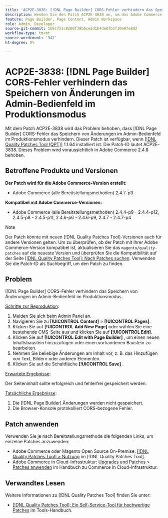 ```yaml
---
title: 'ACP2E-3838: [!DNL Page Builder] CORS-Fehler verhindern das Speichern von Änderungen im Admin-Bedienfeld im Produktionsmodus'
description: Wenden Sie den Patch ACP2E-3838 an, um das Adobe Commerce-Problem zu beheben, bei dem  [!DNL Page Builder] -CORS-Fehler das Speichern von Änderungen im Admin-Bedienfeld im Produktionsmodus verhindern.
feature: Page Builder, Page Content, Admin Workspace
role: Admin, Developer
source-git-commit: 1b9c721c8200f38b6ce5d1b4de87b1f10e07e8d2
workflow-type: tm+mt
source-wordcount: '342'
ht-degree: 0%

---
```



# ACP2E-3838: [!DNL Page Builder] CORS-Fehler verhindern das Speichern von Änderungen im Admin-Bedienfeld im Produktionsmodus

Mit dem Patch ACP2E-3838 wird das Problem behoben, dass [!DNL Page Builder] CORS-Fehler das Speichern von Änderungen im Admin-Bedienfeld im Produktionsmodus verhindern. Dieser Patch ist verfügbar, wenn [[!DNL Quality Patches Tool (QPT)]](/help/tools/quality-patches-tool/quality-patches-tool-to-self-serve-quality-patches.md) 1.1.64 installiert ist. Die Patch-ID lautet ACP2E-3838. Dieses Problem wird voraussichtlich in Adobe Commerce 2.4.8 behoben.

## Betroffene Produkte und Versionen

**Der Patch wird für die Adobe Commerce-Version erstellt:**

* Adobe Commerce (alle Bereitstellungsmethoden) 2.4.7-p3

**Kompatibel mit Adobe Commerce-Versionen:**

* Adobe Commerce (alle Bereitstellungsmethoden) 2.4.4-p9 - 2.4.4-p12, 2.4.5-p8 - 2.4.5-p11, 2.4.6-p6 - 2.4.6-p9, 2.4.7 - 2.4.7-p4

>[!NOTE]
>
>Der Patch könnte mit neuen [!DNL Quality Patches Tool]-Versionen auch für andere Versionen gelten. Um zu überprüfen, ob der Patch mit Ihrer Adobe Commerce-Version kompatibel ist, aktualisieren Sie das `magento/quality-patches` auf die neueste Version und überprüfen Sie die Kompatibilität auf der Seite [[!DNL Quality Patches Tool]: Nach Patches suchen](https://experienceleague.adobe.com/tools/commerce-quality-patches/index.html). Verwenden Sie die Patch-ID als Suchbegriff, um den Patch zu finden.

## Problem

[!DNL Page Builder] CORS-Fehler verhindern das Speichern von Änderungen im Admin-Bedienfeld im Produktionsmodus.

<u>Schritte zur Reproduktion</u>:

1. Melden Sie sich beim Admin Panel an.
1. Navigieren Sie zu **[!UICONTROL Content]** > **[!UICONTROL Pages]**.
1. Klicken Sie auf **[!UICONTROL Add New Page]** oder wählen Sie eine bestehende CMS-Seite aus und klicken Sie auf **[!UICONTROL Edit]**.
1. Klicken Sie auf **[!UICONTROL Edit with Page Builder]** , um einen neuen Inhaltsbaustein hinzuzufügen oder einen vorhandenen Baustein zu bearbeiten.
1. Nehmen Sie beliebige Änderungen am Inhalt vor, z. B. das Hinzufügen von Text, Bildern oder anderen Elementen.
1. Klicken Sie auf die Schaltfläche **[!UICONTROL Save]** .

<u>Erwartete Ergebnisse</u>:

Der Seiteninhalt sollte erfolgreich und fehlerfrei gespeichert werden.

<u>Tatsächliche Ergebnisse</u>:

1. Die [!DNL Page Builder] Änderungen werden nicht gespeichert.
1. Die Browser-Konsole protokolliert CORS-bezogene Fehler.

## Patch anwenden

Verwenden Sie je nach Bereitstellungsmethode die folgenden Links, um einzelne Patches anzuwenden:

* Adobe Commerce oder Magento Open Source On-Premise: [[!DNL Quality Patches Tool] > Nutzung](/help/tools/quality-patches-tool/usage.md) im [!DNL Quality Patches Tool].
* Adobe Commerce in Cloud-Infrastruktur: [Upgrades und Patches > Patches anwenden](https://experienceleague.adobe.com/docs/commerce-cloud-service/user-guide/develop/upgrade/apply-patches.html) im Handbuch zu Commerce in Cloud-Infrastruktur.

## Verwandtes Lesen

Weitere Informationen zu [!DNL Quality Patches Tool] finden Sie unter:

* [[!DNL Quality Patches Tool]: Ein Self-Service-Tool für hochwertige Patches](/help/tools/quality-patches-tool/quality-patches-tool-to-self-serve-quality-patches.md) im Tools-Handbuch.
